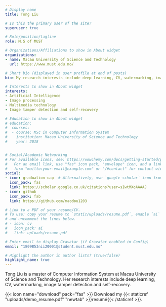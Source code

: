```yaml
---
# Display name
title: Tong Liu

# Is this the primary user of the site?
superuser: true

# Role/position/tagline
role: M.S of MUST

# Organizations/Affiliations to show in About widget
organizations:
- name: Macau University of Science and Technology
  url: https://www.must.edu.mo/

# Short bio (displayed in user profile at end of posts)
bio: My research interests include deep learning, CV, watermarking, image tamper detection and self-recovery.

# Interests to show in About widget
interests:
- Artificial Intelligence
- Image processing
- Multimedia technology
- Image tamper detection and self-recovery

# Education to show in About widget
# education:
#  courses:
#  - course: MSc in Computer Information System
#    institution: Macau University of Science and Technology
#    year: 2018


# Social/Academic Networking
# For available icons, see: https://wowchemy.com/docs/getting-started/page-builder/#icons
#   For an email link, use "fas" icon pack, "envelope" icon, and a link in the
#   form "mailto:your-email@example.com" or "/#contact" for contact widget.
social:
- icon: graduation-cap  # Alternatively, use `google-scholar` icon from `ai` icon pack
  icon_pack: fas
  link: https://scholar.google.co.uk/citations?user=sIwtMXoAAAAJ
- icon: github
  icon_pack: fab
  link: https://github.com/maodou1203

# Link to a PDF of your resume/CV.
# To use: copy your resume to `static/uploads/resume.pdf`, enable `ai` icons in `params.toml`, 
# and uncomment the lines below.
# - icon: cv
#   icon_pack: ai
#   link: uploads/resume.pdf

# Enter email to display Gravatar (if Gravatar enabled in Config)
email: "1809853nii20001@student.must.edu.mo"

# Highlight the author in author lists? (true/false)
highlight_name: true
---
```

Tong Liu is a master of Computer Information System at Macau University of Science and Technology. Her research interests include deep learning, CV, watermarking, image tamper detection and self-recovery.


{{< icon name="download" pack="fas" >}} Download my {{< staticref "uploads/demo_resume.pdf" "newtab" >}}resumé{{< /staticref >}}.
